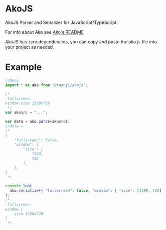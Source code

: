 # AkoJS

AkoJS Parser and Serializer for JavaScript/TypeScript.

For info about Ako see
[Ako's README](https://github.com/Tuyuji/Ako/blob/main/README.md)

AkoJS has zero dependencies, you can copy and paste the ako.js file into your
project as needed.

# Example

```typescript
//Deno
import * as ako from "@tuyuji/akojs";

/*
-fullscreen
window.size 1280x720
 */
var akosrc = "...";

var data = ako.parse(akosrc);
//data =
/*
{
    "fullscreen": false,
    "window": {
        "size": [
            1280,
            720
        ],
    },
}
 */

console.log(
  ako.serialize({ "fullscreen": false, "window": { "size": [1280, 720] } }),
);
/*
-fullscreen
window [
    size 1280x720
]
 */
```
